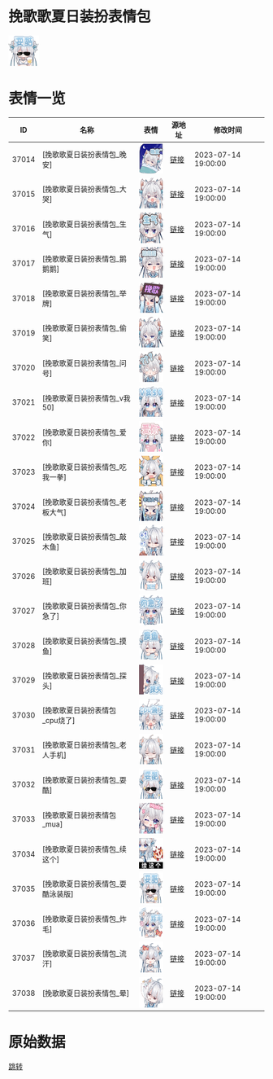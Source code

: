 # 挽歌歌夏日装扮表情包

<img src="./cover.png" height="60" alt="cover" />

# 表情一览

|ID|名称|表情|源地址|修改时间|
|----|----|----|----|----|
|37014|[挽歌歌夏日装扮表情包_晚安]|<img src="./pic/037014_%5B挽歌歌夏日装扮表情包_晚安%5D.png" height="60" alt="晚安"/>|[链接](https://i0.hdslb.com/bfs/garb/f6af3dc694a3c75fec30196eee5ae2653857125f.png)|2023-07-14 19:00:00|
|37015|[挽歌歌夏日装扮表情包_大哭]|<img src="./pic/037015_%5B挽歌歌夏日装扮表情包_大哭%5D.png" height="60" alt="大哭"/>|[链接](https://i0.hdslb.com/bfs/garb/97fefdd276b96043c9c7360906c2e36b80d44f9e.png)|2023-07-14 19:00:00|
|37016|[挽歌歌夏日装扮表情包_生气]|<img src="./pic/037016_%5B挽歌歌夏日装扮表情包_生气%5D.png" height="60" alt="生气"/>|[链接](https://i0.hdslb.com/bfs/garb/1fc0fa85ec73b18e447e7ebaeadb030198948bad.png)|2023-07-14 19:00:00|
|37017|[挽歌歌夏日装扮表情包_鹅鹅鹅]|<img src="./pic/037017_%5B挽歌歌夏日装扮表情包_鹅鹅鹅%5D.png" height="60" alt="鹅鹅鹅"/>|[链接](https://i0.hdslb.com/bfs/garb/e03874a5b64b564bdc50672463a096c5dbf76d58.png)|2023-07-14 19:00:00|
|37018|[挽歌歌夏日装扮表情包_举牌]|<img src="./pic/037018_%5B挽歌歌夏日装扮表情包_举牌%5D.png" height="60" alt="举牌"/>|[链接](https://i0.hdslb.com/bfs/garb/f5320f06e8c05ad9c7ac81d26fca485bedcc0e73.png)|2023-07-14 19:00:00|
|37019|[挽歌歌夏日装扮表情包_偷笑]|<img src="./pic/037019_%5B挽歌歌夏日装扮表情包_偷笑%5D.png" height="60" alt="偷笑"/>|[链接](https://i0.hdslb.com/bfs/garb/36ed33636a4a989e9822733433f9f5ba91b80c86.png)|2023-07-14 19:00:00|
|37020|[挽歌歌夏日装扮表情包_问号]|<img src="./pic/037020_%5B挽歌歌夏日装扮表情包_问号%5D.png" height="60" alt="问号"/>|[链接](https://i0.hdslb.com/bfs/garb/7fee9ec01dccbdf7c131c23632b8d4ebe4e365ee.png)|2023-07-14 19:00:00|
|37021|[挽歌歌夏日装扮表情包_v我50]|<img src="./pic/037021_%5B挽歌歌夏日装扮表情包_v我50%5D.png" height="60" alt="v我50"/>|[链接](https://i0.hdslb.com/bfs/garb/2bedc671a1bc716b09adf19eb848ea762bece1dd.png)|2023-07-14 19:00:00|
|37022|[挽歌歌夏日装扮表情包_爱你]|<img src="./pic/037022_%5B挽歌歌夏日装扮表情包_爱你%5D.png" height="60" alt="爱你"/>|[链接](https://i0.hdslb.com/bfs/garb/53740b616cdeb005b75295fe5ffe427360d57389.png)|2023-07-14 19:00:00|
|37023|[挽歌歌夏日装扮表情包_吃我一拳]|<img src="./pic/037023_%5B挽歌歌夏日装扮表情包_吃我一拳%5D.png" height="60" alt="吃我一拳"/>|[链接](https://i0.hdslb.com/bfs/garb/3b4aea951e821a6505a6a66387d3e630d339894f.png)|2023-07-14 19:00:00|
|37024|[挽歌歌夏日装扮表情包_老板大气]|<img src="./pic/037024_%5B挽歌歌夏日装扮表情包_老板大气%5D.png" height="60" alt="老板大气"/>|[链接](https://i0.hdslb.com/bfs/garb/2aa0522e5802b80914cd8ac1f51140e8eefc77ea.png)|2023-07-14 19:00:00|
|37025|[挽歌歌夏日装扮表情包_敲木鱼]|<img src="./pic/037025_%5B挽歌歌夏日装扮表情包_敲木鱼%5D.png" height="60" alt="敲木鱼"/>|[链接](https://i0.hdslb.com/bfs/garb/f1f105a6064ad26809376cee457f1b6f29b1b938.png)|2023-07-14 19:00:00|
|37026|[挽歌歌夏日装扮表情包_加班]|<img src="./pic/037026_%5B挽歌歌夏日装扮表情包_加班%5D.png" height="60" alt="加班"/>|[链接](https://i0.hdslb.com/bfs/garb/f34adb9fae678d44d03fdccb971fe46ed5953d02.png)|2023-07-14 19:00:00|
|37027|[挽歌歌夏日装扮表情包_你急了]|<img src="./pic/037027_%5B挽歌歌夏日装扮表情包_你急了%5D.png" height="60" alt="你急了"/>|[链接](https://i0.hdslb.com/bfs/garb/a0626434d0f6f6b32d3cb572d272a836d8f1bad1.png)|2023-07-14 19:00:00|
|37028|[挽歌歌夏日装扮表情包_摸鱼]|<img src="./pic/037028_%5B挽歌歌夏日装扮表情包_摸鱼%5D.png" height="60" alt="摸鱼"/>|[链接](https://i0.hdslb.com/bfs/garb/6696bbf1de935dc9665cf49ca343c358f4d958ff.png)|2023-07-14 19:00:00|
|37029|[挽歌歌夏日装扮表情包_探头]|<img src="./pic/037029_%5B挽歌歌夏日装扮表情包_探头%5D.png" height="60" alt="探头"/>|[链接](https://i0.hdslb.com/bfs/garb/fbc052dece16bd43a3de36b2c74f2523458d5966.png)|2023-07-14 19:00:00|
|37030|[挽歌歌夏日装扮表情包_cpu烧了]|<img src="./pic/037030_%5B挽歌歌夏日装扮表情包_cpu烧了%5D.png" height="60" alt="cpu烧了"/>|[链接](https://i0.hdslb.com/bfs/garb/f38c4b0c90b3a35894347dc579491e3ba84e58a4.png)|2023-07-14 19:00:00|
|37031|[挽歌歌夏日装扮表情包_老人手机]|<img src="./pic/037031_%5B挽歌歌夏日装扮表情包_老人手机%5D.png" height="60" alt="老人手机"/>|[链接](https://i0.hdslb.com/bfs/garb/f45fb0b5468c0b00b1f9778db8ce65eefe73701e.png)|2023-07-14 19:00:00|
|37032|[挽歌歌夏日装扮表情包_耍酷]|<img src="./pic/037032_%5B挽歌歌夏日装扮表情包_耍酷%5D.png" height="60" alt="耍酷"/>|[链接](https://i0.hdslb.com/bfs/garb/9996cc16f07be277aa6077707761008645e9ad93.png)|2023-07-14 19:00:00|
|37033|[挽歌歌夏日装扮表情包_mua]|<img src="./pic/037033_%5B挽歌歌夏日装扮表情包_mua%5D.png" height="60" alt="mua"/>|[链接](https://i0.hdslb.com/bfs/garb/5fd8873584de592bcdbf2740da3e5106e31f0970.png)|2023-07-14 19:00:00|
|37034|[挽歌歌夏日装扮表情包_续这个]|<img src="./pic/037034_%5B挽歌歌夏日装扮表情包_续这个%5D.png" height="60" alt="续这个"/>|[链接](https://i0.hdslb.com/bfs/garb/c2cc1898a4c2fe60a36e121f07f11866f9f75030.png)|2023-07-14 19:00:00|
|37035|[挽歌歌夏日装扮表情包_耍酷泳装版]|<img src="./pic/037035_%5B挽歌歌夏日装扮表情包_耍酷泳装版%5D.png" height="60" alt="耍酷泳装版"/>|[链接](https://i0.hdslb.com/bfs/garb/16363bcf4dee84e425c93a2529ba4b54986f4fd0.png)|2023-07-14 19:00:00|
|37036|[挽歌歌夏日装扮表情包_炸毛]|<img src="./pic/037036_%5B挽歌歌夏日装扮表情包_炸毛%5D.png" height="60" alt="炸毛"/>|[链接](https://i0.hdslb.com/bfs/garb/fe53c8d6c69b869e64a6fb9a4d504bc6f2570350.png)|2023-07-14 19:00:00|
|37037|[挽歌歌夏日装扮表情包_流汗]|<img src="./pic/037037_%5B挽歌歌夏日装扮表情包_流汗%5D.png" height="60" alt="流汗"/>|[链接](https://i0.hdslb.com/bfs/garb/fc6d9180d05079943fb05a8d92a94c8e0258a3a8.png)|2023-07-14 19:00:00|
|37038|[挽歌歌夏日装扮表情包_晕]|<img src="./pic/037038_%5B挽歌歌夏日装扮表情包_晕%5D.png" height="60" alt="晕"/>|[链接](https://i0.hdslb.com/bfs/garb/9ed35494067c32b24925fe23705c24feb4a024e9.png)|2023-07-14 19:00:00|

# 原始数据

[跳转](./raw.json)

